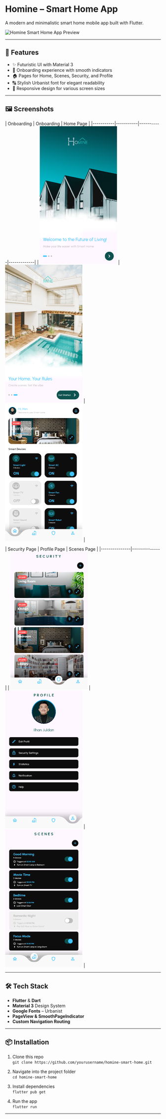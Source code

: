 # Homine – Smart Home App

A modern and minimalistic smart home mobile app built with Flutter.

![Homine Smart Home App Preview](assets/screenshots/preview.png)

---

## 🚀 Features

- ✨ Futuristic UI with Material 3
- 🎯 Onboarding experience with smooth indicators
- 🏠 Pages for Home, Scenes, Security, and Profile
- 🔠 Stylish Urbanist font for elegant readability
- 📱 Responsive design for various screen sizes

---

## 🖼️ Screenshots

| Onboarding | Onboarding | Home Page | 
|-----------|-----------|-----------|-------------|
| <img src="assets/screenshots/onboarding1.png" width="250"/> | <img src="assets/screenshots/onboarding2.png" width="250"/> | <img src="assets/screenshots/smart-home.png" width="250"/> |

| Security Page | Profile Page | Scenes Page |
|---------------|--------------|
| <img src="assets/screenshots/security.png" width="250"/> | <img src="assets/screenshots/profile.png" width="250"/> | <img src="assets/screenshots/scenes.png" width="250"/> |



---

## 🛠️ Tech Stack

- **Flutter** & **Dart**
- **Material 3** Design System
- **Google Fonts** – Urbanist
- **PageView & SmoothPageIndicator**
- **Custom Navigation Routing**

---

## 📦 Installation

1. Clone this repo  
   `git clone https://github.com/yourusername/homine-smart-home.git`

2. Navigate into the project folder  
   `cd homine-smart-home`

3. Install dependencies  
   `flutter pub get`

4. Run the app  
   `flutter run`

---


